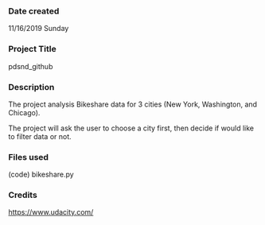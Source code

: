 ### Date created
11/16/2019 Sunday

### Project Title
pdsnd_github

### Description
The project analysis Bikeshare data for 3 cities (New York, Washington, and Chicago).

The project will ask the user to choose a city first, then decide if would like to filter data or not.

### Files used
(code) bikeshare.py

### Credits
https://www.udacity.com/
